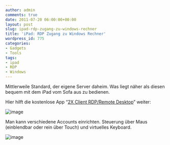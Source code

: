 ```yaml
---
author: admin
comments: true
date: 2011-07-20 06:00:00+00:00
layout: post
slug: ipad-rdp-zugang-zu-windows-rechner
title: 'iPad: RDP Zugang zu Windows Rechner'
wordpress_id: 775
categories:
- Gadgets
- Tools
tags:
- ipad
- RDP
- Windows
---
```


Mittlerweile Standard, der eigene Server daheim. Was liegt näher als diesen bequem mit dem iPad vom Sofa aus zu bedienen.

Hier hilft die kostenlose App “[2X Client RDP/Remote Desktop](http://itunes.apple.com/us/app/2x-client-rdp-remote-desktop/id401103105?mt=8)” weiter:

![image](https://andydunkel.net/assets/uploads/2011/07/image13.png)

<!-- more -->

Man kann verschiedene Accounts einrichten. Steuerung über Maus (einblendbar oder rein über Touch) und virtuelles Keyboard.

![image](https://andydunkel.net/assets/uploads/2011/07/image14.png)
